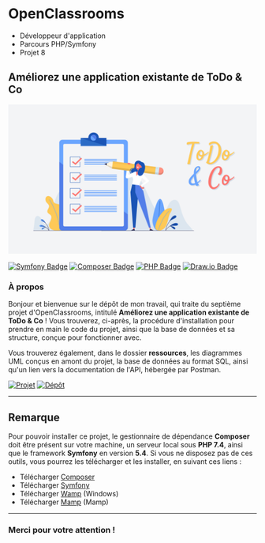 # OpenClassrooms
- Développeur d'application
- Parcours PHP/Symfony
- Projet 8

## Améliorez une application existante de ToDo & Co

![OpenClassrooms banneer](./ressources/images/todo-and-co.jpg)

[![Symfony Badge](https://img.shields.io/badge/Symfony-5.4-000000?style=flat-square&logo=symfony&logoColor=white/)](https://symfony.com/) [![Composer Badge](https://img.shields.io/badge/Composer-2.4-6c3e22?style=flat-square&logo=composer&logoColor=white/)](https://getcomposer.org/) [![PHP Badge](https://img.shields.io/badge/PHP-7.4-7a86b8?style=flat-square&logo=php&logoColor=white/)](https://www.php.net/) [![Draw.io Badge](https://img.shields.io/badge/Diagrams.net-20.7-F08705?style=flat-square&logo=diagrams.net&logoColor=white/)](https://www.diagrams.net/)

### À propos

Bonjour et bienvenue sur le dépôt de mon travail, qui traite du septième projet d'OpenClassrooms, intitulé **Améliorez une application existante de ToDo & Co** ! Vous trouverez, ci-après, la procédure d'installation pour prendre en main le code du projet, ainsi que la base de données et sa structure, conçue pour fonctionner avec.

Vous trouverez également, dans le dossier **ressources**, les diagrammes UML conçus en amont du projet, la base de données au format SQL, ainsi qu'un lien vers la documentation de l'API, hébergée par Postman.

[![Projet](https://img.shields.io/badge/Projet--7d5ce9?style=for-the-badge&logo=Symfony&logoColor=white)](https://openclassrooms.com/projects/ameliorer-un-projet-existant-1) [![Dépôt](https://img.shields.io/badge/Dépôt--000000?style=for-the-badge&logo=Github&logoColor=white)](https://github.com/saro0h/projet8-TodoList)

---

## Remarque

Pour pouvoir installer ce projet, le gestionnaire de dépendance **Composer** doit être présent sur votre machine, un serveur local sous **PHP 7.4**, ainsi que le framework **Symfony** en version **5.4**. Si vous ne disposez pas de ces outils, vous pourrez les télécharger et les installer, en suivant ces liens :
- Télécharger [Composer](https://getcomposer.org/)
- Télécharger [Symfony](https://symfony.com/download)
- Télécharger [Wamp](https://www.wampserver.com/) (Windows)
- Télécharger [Mamp](https://www.wampserver.com/) (Mamp)

---

[comment]: <> (## Installation)

[comment]: <> (1. À l'aide d'un terminal, créez un dossier à l'emplacement souhaité pour l'installation du projet. Lancez ensuite la commande suivante :)

[comment]: <> (```shell)

[comment]: <> (git clone https://github.com/FlorianJourde/OpenClassrooms-7-Create-a-web-service-exposing-an-API)

[comment]: <> (```)


[comment]: <> (2. Lancez cette commande pour vous rendre dans le dossier adequat :)

[comment]: <> (```shell)

[comment]: <> (cd OpenClassrooms-7-Create-a-web-service-exposing-an-API)

[comment]: <> (```)


[comment]: <> (3. À la racine de ce répertoire, lancez la commande suivante pour installer les dépendances Composer :)

[comment]: <> (```shell)

[comment]: <> (composer install)

[comment]: <> (```)


[comment]: <> (4. Créez un dossier nommé `jwt` dans le dossier `config`, puis lancez la commande suivante pour créer une clé privée :)

[comment]: <> (```shell)

[comment]: <> (openssl genpkey -out config/jwt/private.pem -aes256 -algorithm rsa -pkeyopt rsa_keygen_bits:4096)

[comment]: <> (```)

[comment]: <> (Cette commande permet de générer une clé privée pour permettre l'authentification via JWT. Lorsqu'un passphrase vous sera demandé, choissisez-en un, que vous indiquerez ensuite dans le fichier `.env.local`.)


[comment]: <> (5. Lancez maintenant cette commande pour générer une clé publique :)

[comment]: <> (```shell)

[comment]: <> (openssl pkey -in config/jwt/private.pem -out config/jwt/public.pem -pubout)

[comment]: <> (```)

[comment]: <> (Entrez à nouveau le passphrase choisi.)


[comment]: <> (6. Une fois l'installation des dépendances terminée, vous devez maintenant dupliquer le fichier `.env` situé à la racine du projet, puis renommer le nouveau fichier en `.env.local`, pour vous connecter à votre base de données. À la ligne 33, remplacez les identifiants de connexion par vos identifiants de base de données locale :)

[comment]: <> (```php)

[comment]: <> (DATABASE_URL="mysql://username:password@127.0.0.1:3306/bilemo_db?serverVersion=5.7.36&charset=utf8mb4")

[comment]: <> (```)


[comment]: <> (7. Dans ce même fichier, vous devez également modifier la ligne 25, pour y indiquer le passphrase choisi pour JWT, ce qui donnera ceci :)

[comment]: <> (```)

[comment]: <> (JWT_PASSPHRASE=passphrase)

[comment]: <> (```)


[comment]: <> (8. Après avoir modifié le fichier `.env.local` avec vos informations de connexion, lancez cette commande pour créer la base de données :)

[comment]: <> (```shell)

[comment]: <> (php bin/console doctrine:database:create)

[comment]: <> (```)


[comment]: <> (9. Exportez désormais la structure de votre base de données, grace aux commandes suivantes :)

[comment]: <> (```shell)

[comment]: <> (php bin/console make:migration)

[comment]: <> (```)

[comment]: <> (puis)

[comment]: <> (```shell)

[comment]: <> (php bin/console doctrine:migrations:migrate)

[comment]: <> (```)


[comment]: <> (10. Si tout s'est correctement déroulé, une nouvelle base de données `bilemo_db` est apparu parmi les tables de votre serveur local. Lancez ensuite la commande suivante pour générer un jeu de données, s'appuyant sur les fixtures :)

[comment]: <> (```shell)

[comment]: <> (php bin/console doctrine:fixtures:load)

[comment]: <> (```)


[comment]: <> (11. À ce stade, un jeu de données devrait avoir été créé. Si vous n'avez pas réussi à créer et importer un jeu de données, vous pouvez importer le fichier `bilemo_db.sql`, présent dans le dossier `ressources`, dans votre base de données SQL locale.)


[comment]: <> (12. Via le terminal, lancez la commande suivante pour démarrer l'application Symfony :)

[comment]: <> (```zsh)

[comment]: <> (symfony server:start)

[comment]: <> (```)


[comment]: <> (Si vous rencontrez un problème à cette étape, veuillez vous assurer que WAMP ou MAMP est présent et lancé sur votre machine et que le démarrage du serveur local de Symfony a bien été effectué depuis le dossier racine du projet.)


[comment]: <> (13. Une fois la connexion avec la base de données établie, vous pouvez commencer à tester les fonctionnalités de l'API via le logiciel Postman. Le programme doit être installé en local pour fonctionner correctement.)


[comment]: <> (14. Vous trouverez les identifiants de connexion et toutes les autres informations nécéssaires directement sur la documentation de l'API, dont le lien se trouve en haut de ce fichier.)


### Merci pour votre attention !